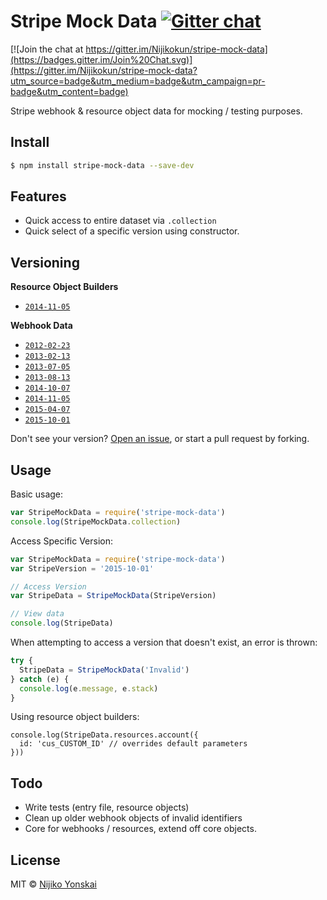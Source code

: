# Stripe Mock Data [![Gitter chat](https://badges.gitter.im/Nijikokun/stripe-mock-data.png)](https://gitter.im/Nijikokun/stripe-mock-data)

[![Join the chat at https://gitter.im/Nijikokun/stripe-mock-data](https://badges.gitter.im/Join%20Chat.svg)](https://gitter.im/Nijikokun/stripe-mock-data?utm_source=badge&utm_medium=badge&utm_campaign=pr-badge&utm_content=badge)

Stripe webhook & resource object data for mocking / testing purposes.

## Install

```bash
$ npm install stripe-mock-data --save-dev
```

## Features

- Quick access to entire dataset via `.collection`
- Quick select of a specific version using constructor.

## Versioning

**Resource Object Builders**

- [`2014-11-05`](data/resources/2014-11-05)

**Webhook Data**

- [`2012-02-23`](data/webhooks/2012-02-23)
- [`2013-02-13`](data/webhooks/2013-02-13)
- [`2013-07-05`](data/webhooks/2013-07-05)
- [`2013-08-13`](data/webhooks/2013-08-13)
- [`2014-10-07`](data/webhooks/2014-10-07)
- [`2014-11-05`](data/webhooks/2014-11-05)
- [`2015-04-07`](data/webhooks/2015-04-07)
- [`2015-10-01`](data/webhooks/2015-10-01)

Don't see your version? [Open an issue](https://github.com/Nijikokun/stripe-mock-data/issues/new), or start a pull request by forking.

## Usage

Basic usage:

```js
var StripeMockData = require('stripe-mock-data')
console.log(StripeMockData.collection)
```

Access Specific Version:

```js
var StripeMockData = require('stripe-mock-data')
var StripeVersion = '2015-10-01'

// Access Version
var StripeData = StripeMockData(StripeVersion)

// View data
console.log(StripeData)
```

When attempting to access a version that doesn't exist, an error is thrown:

```js
try {
  StripeData = StripeMockData('Invalid')
} catch (e) {
  console.log(e.message, e.stack)
}
```

Using resource object builders:

```
console.log(StripeData.resources.account({
  id: 'cus_CUSTOM_ID' // overrides default parameters
}))
```

## Todo

- Write tests (entry file, resource objects)
- Clean up older webhook objects of invalid identifiers
- Core for webhooks / resources, extend off core objects.

## License

MIT © [Nijiko Yonskai](http://nijikokun.com)